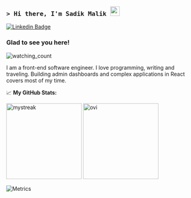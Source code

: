 ### <samp>&gt; Hi there, I'm Sadik Malik <img src="https://media.giphy.com/media/hvRJCLFzcasrR4ia7z/giphy.gif" width="25"> </samp>

[![Linkedin Badge](https://img.shields.io/badge/-LinkedIn-0e76a8?style=flat-square&logo=Linkedin&logoColor=white)](https://www.linkedin.com/in/sadik-malik-964b32263/)

### Glad to see you here!
<img src="https://komarev.com/ghpvc/?username=sadik-malik&color=brightgreen" alt="watching_count" />

I am a front-end software engineer. I love programming, writing and traveling. Building admin dashboards and complex applications in React covers most of my time.

📈 **My GitHub Stats:**

<p>
  <img height="200px" src="https://github-readme-streak-stats.herokuapp.com/?user=sadik-malik" alt="mystreak"/>
  <img height="200px" src="https://github-readme-stats.vercel.app/api/top-langs?username=sadik-malik&show_icons=true&locale=en" alt="ovi" />
</p>

![Metrics](https://metrics.lecoq.io/sadik-malik?template=classic&base.header=0&gists=1&lines=1&config.timezone=America%2FToronto)


